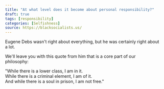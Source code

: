 ```yaml
---
title: "At what level does it become about personal responsibility?"
draft: true
tags: [responsibility]
categories: [Selfishness]
source: https://blacksocialists.us/
---
```


Eugene Debs wasn't right about everything, but he was certainly right about a lot.  
  
We'll leave you with this quote from him that is a core part of our philosophy:  
  
"While there is a lower class, I am in it.  
While there is a criminal element, I am of it.  
And while there is a soul in prison, I am not free."


